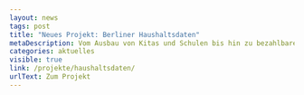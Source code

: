 ```yaml
---
layout: news
tags: post
title: "Neues Projekt: Berliner Haushaltsdaten"
metaDescription: Vom Ausbau von Kitas und Schulen bis hin zu bezahlbarem Wohnraum bestimmt der Haushalt maßgeblich das gesellschaftliche Leben in der Stadt und ist daher von großem Interesse für alle Berliner:innen. Gemeinsam mit dem CityLAB Berlin und der Senatsverwaltung für Finanzen machen wir die offenen Haushaltsdaten in einer interaktiven Visualisierung erkundbar.
categories: aktuelles
visible: true
link: /projekte/haushaltsdaten/
urlText: Zum Projekt
---
```

